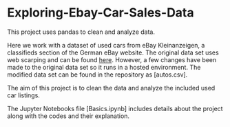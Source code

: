 # Exploring-Ebay-Car-Sales-Data
This project uses pandas to clean and analyze data.

Here we work with a dataset of used cars from eBay Kleinanzeigen, a classifieds section of the German eBay website. The original data set uses web scarping and can be found [here](https://www.kaggle.com/orgesleka/used-cars-database/data). However, a few changes have been made to the original data set so it runs in a hosted environment. The modified data set can be found in the repository as [autos.csv].

The aim of this project is to clean the data and analyze the included used car listings. 

The Jupyter Notebooks file [Basics.ipynb] includes details about the project along with the codes and their explanation.
